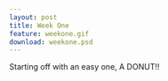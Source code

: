 ```yaml
---
layout: post
title: Week One
feature: weekone.gif
download: weekone.psd
---
```

Starting off with an easy one, A DONUT!!